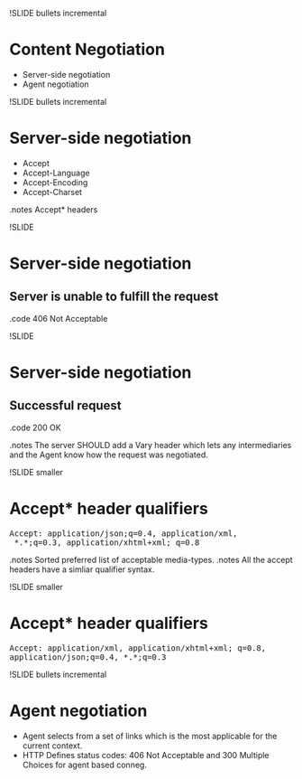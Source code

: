 !SLIDE bullets incremental
# Content Negotiation #
* Server-side negotiation
* Agent negotiation

!SLIDE bullets incremental
# Server-side negotiation #
* Accept
* Accept-Language
* Accept-Encoding
* Accept-Charset

.notes Accept* headers

!SLIDE
# Server-side negotiation #
## Server is unable to fulfill the request ##
.code 406 Not Acceptable

!SLIDE
# Server-side negotiation #
## Successful request ##
.code 200 OK

.notes The server SHOULD add a Vary header which lets
any intermediaries and the Agent know how the request 
was negotiated.


!SLIDE smaller
# Accept* header qualifiers #
<pre class="noformat">
Accept: application/json;q=0.4, application/xml, 
 *.*;q=0.3, application/xhtml+xml; q=0.8
</pre>

.notes Sorted preferred list of acceptable media-types.
.notes All the accept headers have a simliar qualifier syntax.

!SLIDE smaller
# Accept* header qualifiers #

<pre class="noformat">
Accept: application/xml, application/xhtml+xml; q=0.8, 
application/json;q=0.4, *.*;q=0.3 
</pre>

!SLIDE bullets incremental
# Agent negotiation #

* Agent selects from a set of links which is the most applicable for the current context.
* HTTP Defines status codes: 406 Not Acceptable and 300 Multiple Choices for agent based conneg.

